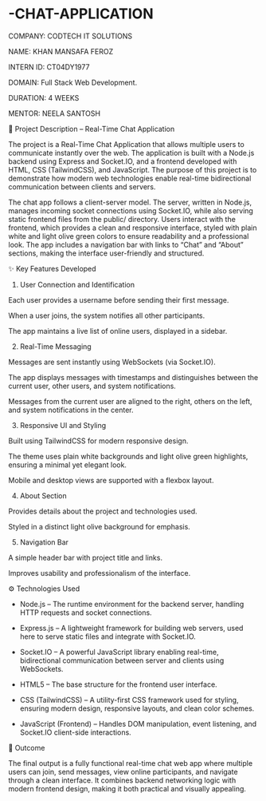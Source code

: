 # -CHAT-APPLICATION

COMPANY: CODTECH IT SOLUTIONS

NAME: KHAN MANSAFA FEROZ

INTERN ID: CT04DY1977

DOMAIN: Full Stack Web Development.

DURATION: 4 WEEKS

MENTOR: NEELA SANTOSH

📖 Project Description – Real-Time Chat Application

The project is a Real-Time Chat Application that allows multiple users to communicate instantly over the web. The application is built with a Node.js backend using Express and Socket.IO, and a frontend developed with HTML, CSS (TailwindCSS), and JavaScript. The purpose of this project is to demonstrate how modern web technologies enable real-time bidirectional communication between clients and servers.

The chat app follows a client-server model. The server, written in Node.js, manages incoming socket connections using Socket.IO, while also serving static frontend files from the public/ directory. Users interact with the frontend, which provides a clean and responsive interface, styled with plain white and light olive green colors to ensure readability and a professional look. The app includes a navigation bar with links to “Chat” and “About” sections, making the interface user-friendly and structured.

✨ Key Features Developed

1. User Connection and Identification

Each user provides a username before sending their first message.

When a user joins, the system notifies all other participants.

The app maintains a live list of online users, displayed in a sidebar.

2. Real-Time Messaging

Messages are sent instantly using WebSockets (via Socket.IO).

The app displays messages with timestamps and distinguishes between the current user, other users, and system notifications.

Messages from the current user are aligned to the right, others on the left, and system notifications in the center.

3. Responsive UI and Styling

Built using TailwindCSS for modern responsive design.

The theme uses plain white backgrounds and light olive green highlights, ensuring a minimal yet elegant look.

Mobile and desktop views are supported with a flexbox layout.

4. About Section

Provides details about the project and technologies used.

Styled in a distinct light olive background for emphasis.

5. Navigation Bar

A simple header bar with project title and links.

Improves usability and professionalism of the interface.

⚙️ Technologies Used

* Node.js – The runtime environment for the backend server, handling HTTP requests and socket connections.

* Express.js – A lightweight framework for building web servers, used here to serve static files and integrate with Socket.IO.

* Socket.IO – A powerful JavaScript library enabling real-time, bidirectional communication between server and clients using WebSockets.

* HTML5 – The base structure for the frontend user interface.

* CSS (TailwindCSS) – A utility-first CSS framework used for styling, ensuring modern design, responsive layouts, and clean color schemes.

* JavaScript (Frontend) – Handles DOM manipulation, event listening, and Socket.IO client-side interactions.


📝 Outcome

The final output is a fully functional real-time chat web app where multiple users can join, send messages, view online participants, and navigate through a clean interface. It combines backend networking logic with modern frontend design, making it both practical and visually appealing.
